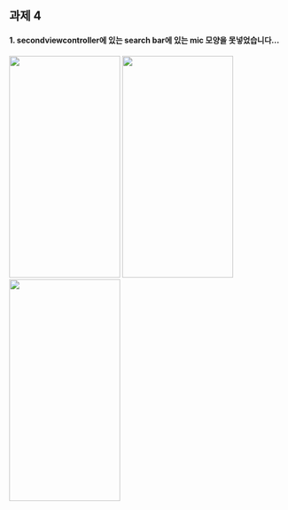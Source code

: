 
## 과제 4 
#### 1. secondviewcontroller에 있는 search bar에 있는 mic 모양을 못넣었습니다...
<img src="https://github.com/user-attachments/assets/f888667c-d425-4e5a-9436-7558c63e3189" width="200" height="400">
<img src="https://github.com/user-attachments/assets/1550d0b6-a983-460c-a81e-ae02d6ae2852" width="200" height="400">
<img src="https://github.com/user-attachments/assets/490de16e-8b0a-479d-a54e-565970a93bf5" width="200" height="400">
